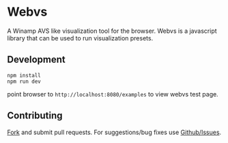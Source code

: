 # Webvs

A Winamp AVS like visualization tool for the browser. Webvs is a
javascript library that can be used to run visualization presets.

## Development

	npm install
	npm run dev

point browser to `http://localhost:8080/examples` to view webvs test page.

## Contributing

[Fork](https://github.com/azeem/webvs/fork) and submit pull requests. For suggestions/bug fixes use [Github/Issues](https://github.com/azeem/webvs/issues).